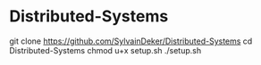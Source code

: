 # Distributed-Systems

git clone https://github.com/SylvainDeker/Distributed-Systems
cd Distributed-Systems
chmod u+x setup.sh
./setup.sh
